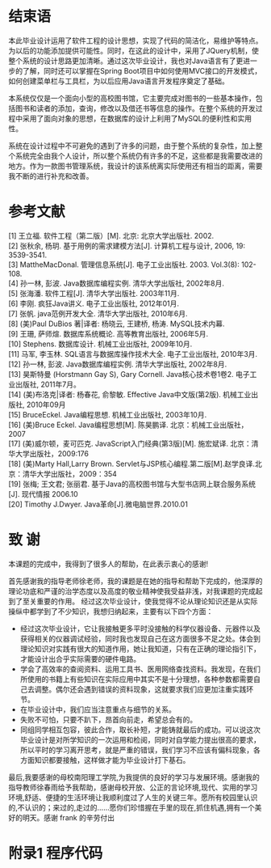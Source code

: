 # 结束语

本此毕业设计运用了软件工程的设计思想，实现了代码的简洁化，易维护等特点。为以后的功能添加提供可能性。同时，在这此的设计中，采用了JQuery机制，使整个系统的设计思路更加清晰。通过这次毕业设计，我也对Java语言有了更进一步的了解，同时还可以掌握在Spring Boot项目中如何使用MVC接口的开发模式，如何创建菜单栏与工具栏，为以后应用Java语言开发程序奠定了基础。

本系统仅仅是一个面向小型的高校图书馆，它主要完成对图书的一些基本操作，包括图书和读者的添加，查询，修改以及借还书等信息的操作。在整个系统的开发过程中采用了面向对象的思想，在数据库的设计上利用了MySQL的便利性和实用性。

系统在设计过程中不可避免的遇到了许多的问题，由于整个系统的复杂性，加上整个系统完全由我个人设计，所以整个系统仍有许多的不足，这些都是我需要改进的地方。作为一款图书管理系统，我设计的该系统离实际使用还有相当的距离，需要我不断的进行补充和改善。

# 参考文献

[1] 王立福. 软件工程（第二版）[M]. 北京: 北京大学出版社. 2002.  
[2] 张秋余, 杨玥. 基于用例的需求建模方法[J]. 计算机工程与设计, 2006, 19: 3539-3541.   
[3] MattheMacDonal. 管理信息系统[J]. 电子工业出版社. 2003. Vol.3(8): 102-108.   
[4] 孙一林, 彭波. Java数据库编程实例. 清华大学出版社, 2002年8月.  
[5] 张海潘. 软件工程[J]. 清华大学出版社. 2003年11月.  
[6] 李刚. 疯狂Java讲义. 电子工业出版社, 2012年01月.   
[7] 张帆. java范例开发大全. 清华大学出版社, 2010年6月.  
[8] (美)Paul DuBios 著|译者: 杨晓云, 王建桥, 杨涛. MySQL技术内幕.  
[9] 王珊, 萨师煊. 数据库系统概论. 高等教育出版社, 2006年5月.   
[10] Stephens. 数据库设计. 机械工业出版社, 2009年10月.  
[11] 马军, 李玉林. SQL语言与数据库操作技术大全. 电子工业出版社, 2010年3月.  
[12] 孙一林, 彭波. Java数据库编程实例. 清华大学出版社, 2002年8月.   
[13] 昊斯特曼 (Horstmann Gay S), Gary Cornell. Java核心技术卷1卷2. 电子工业出版社, 2011年7月。  
[14] (美)布洛克|译者: 杨春花, 俞黎敏. Effective Java中文版(第2版). 机械工业出版社, 2010年09月  
[15] BruceEckel. Java编程思想. 机械工业出版社, 2003年10月.  
[16] (美)Bruce Eckel. Java编程思想[M]. 陈昊鹏译. 北京：机械工业出版社，2007  
[17] (美)威尔顿，麦可匹克. JavaScript入门经典(第3版)[M]. 施宏斌译. 北京：清华大学出版社，2009:176  
[18] (美)Marty Hall,Larry Brown. Servlet与JSP核心编程.第二版[M].赵学良译.北京：清华大学出版社，2009：354  
[19] 张梅; 王文君; 张丽君. 基于Java的高校图书馆与大型书店网上联合服务系统[J]. 现代情报 2006.10  
[20] Timothy J.Dwyer. Java革命[J].微电脑世界.2010.01


# 致 谢

本课题的完成中，我得到了很多人的帮助，在此表示衷心的感谢!

首先感谢我的指导老师徐老师，我的课题是在她的指导和帮助下完成的，他深厚的理论功底和严谨的治学态度以及高度的敬业精神使我受益非浅，对我课题的完成起到了至关重要的作用。
经过这次毕业设计，使我觉得不论从理论知识还是从实际操纵中都学到了不少知识，我想归纳起来，主要有以下四个方面：  

* 经过这次毕业设计，它让我接触更多平时没接触的科学仪器设备、元器件以及获得相关的仪器调试经验，同时我也发现自己在这方面很多不足之处。体会到理论知识对实践有很大的知道作用，她让我知道，只有在正确的理论指引下，才能设计出合乎实际需要的硬件电路。
* 学会了高效率的查阅资料、运用工具书、医用网络查找资料。我发现，在我们所使用的书籍上有些知识在实际应用中其实不是十分理想，各种参数都需要自己去调整。偶尔还会遇到错误的资料现象，这就要求我们应更加注重实践环节。
* 在毕业设计中，我们应当注意重点与细节的关系。
* 失败不可怕，只要不趴下，昂首向前走，希望总会有的。
* 同组同学相互包容，彼此合作，取长补短，才能铸就最后的成功。可以说这次毕业设计是对所学知识的一次运用和检阅，同时对自学能力提出很高的要求，所以平时的学习离开思考，就是严重的错误，我们学习不应该有偏科现象，各方面知识都要接触，这样做才能为毕业设计打下基石。  

最后,我要感谢的母校南阳理工学院,为我提供的良好的学习与发展环境。感谢我的指导教师徐春雨给予我帮助，感谢母校开放、公正的言论环境,现代、实用的学习环境,舒适、便捷的生活环境让我顺利度过了人生的关键三年。愿所有校园里认识的,不认识的；来过的,走过的……愿你们珍惜握在手里的现在,抓住机遇,拥有一个美好的明天。感谢 frank 的辛劳付出

# 附录1 程序代码



